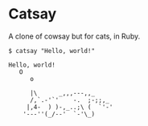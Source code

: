 # Catsay

A clone of cowsay but for cats, in Ruby.

```
$ catsay "Hello, world!"

Hello, world!
   O
      o

      |\      _,,,---,,_
      /,`.-'`'    -.  ;-;;,_
     |,4-  ) )-,_..;\ (  `'-'
    '---''(_/--'  `-'\_)
```
